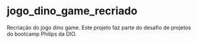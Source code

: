 # jogo_dino_game_recriado
Recriação do jogo dino game. Este projeto faz parte do desafio de projetos do bootcamp Philips da DIO.
